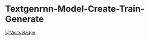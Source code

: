 # Textgenrnn-Model-Create-Train-Generate

[![Visits Badge](https://badges.pufler.dev/visits/SuperDrBacon/Textgenrnn-Model-Create-Train-Generate)](https://youtu.be/A-9G9-jBgMA)
